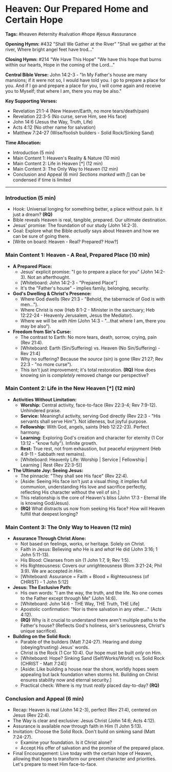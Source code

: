 # Heaven: Our Prepared Home and Certain Hope

**Tags:** #heaven #eternity #salvation #hope #jesus #assurance

**Opening Hymn:** #432 "Shall We Gather at the River" "Shall we gather at the
river, Where bright angel feet have trod..."

**Closing Hymn:** #214 "We Have This Hope" "We have this hope that burns within
our hearts, Hope in the coming of the Lord..."

**Central Bible Verse:** John 14:2-3 - "In My Father's house are many mansions;
if it were not so, I would have told you. I go to prepare a place for you. And
if I go and prepare a place for you, I will come again and receive you to
Myself; that where I am, there you may be also."

**Key Supporting Verses:**

- Revelation 21:1-4 (New Heaven/Earth, no more tears/death/pain)
- Revelation 22:3-5 (No curse, serve Him, see His face)
- John 14:6 (Jesus the Way, Truth, Life)
- Acts 4:12 (No other name for salvation)
- Matthew 7:24-27 (Wise/foolish builders - Solid Rock/Sinking Sand)

**Time Allocation:**

- Introduction (5 min)
- Main Content 1: Heaven's Reality & Nature (10 min)
- Main Content 2: Life in Heaven [*] (12 min)
- Main Content 3: The Only Way to Heaven (12 min)
- Conclusion and Appeal (6 min) _Sections marked with [_] can be condensed if
  time is limited

---

### Introduction (5 min)

- Hook: Universal longing for something better, a place without pain. Is it just
  a dream? **(RQ)**
- Bible reveals Heaven is real, tangible, prepared. Our ultimate destination.
- Jesus' promise: The foundation of our study (John 14:2-3).
- Goal: Explore what the Bible _actually_ says about Heaven and how we can be
  sure of going there.
- [Write on board: Heaven - Real? Prepared? How?]

### Main Content 1: Heaven - A Real, Prepared Place (10 min)

- **A Prepared Place:**
  - Jesus' explicit promise: "I go to prepare a place for you" (John 14:2-3).
    Not an afterthought.
  - [Whiteboard: John 14:2-3 - "Prepared Place"]
  - It's the "Father's house" - implies family, belonging, security.
- **God's Dwelling & Christ's Presence:**
  - Where God dwells (Rev 21:3 - "Behold, the tabernacle of God is with
    men...").
  - Where Christ is now (Heb 8:1-2 - Minister in the sanctuary; Heb 12:22-24 -
    Heavenly Jerusalem, Jesus the Mediator).
  - Where we will be _with Him_ (John 14:3 - "...that where I am, there you may
    be also").
- **Freedom from Sin's Curse:**
  - The contrast to Earth: No more tears, death, sorrow, crying, pain (Rev
    21:4).
  - [Whiteboard: Earth (Sin/Suffering) vs. Heaven (No Sin/Suffering) - Rev 21:4]
  - Why no suffering? Because the _source_ (sin) is gone (Rev 21:27; Rev 22:3 -
    "no more curse").
  - This isn't just improvement; it's total restoration. **(RQ)** How does
    knowing sin is _completely_ removed change our perspective?

### Main Content 2: Life in the New Heaven [*] (12 min)

- **Activities Without Limitation:**
  - **Worship:** Central activity, face-to-face (Rev 22:3-4; Rev 7:9-12).
    Unhindered praise.
  - **Service:** Meaningful activity, serving God directly (Rev 22:3 - "His
    servants shall serve Him"). Not idleness, but joyful purpose.
  - **Fellowship:** With God, angels, saints (Heb 12:22-23). Perfect harmony.
  - **Learning:** Exploring God's creation and character for eternity (1 Cor
    13:12 - "know fully"). Infinite growth.
  - **Rest:** True rest, not from exhaustion, but peaceful enjoyment (Heb
    4:9-11 - Sabbath rest remains).
  - [Whiteboard: Heavenly Life: Worship | Service | Fellowship | Learning | Rest
    (Rev 22:3-5)]
- **The Ultimate Joy: Seeing Jesus:**
  - The pinnacle: "They shall see His face" (Rev 22:4).
  - [Aside: Seeing His face isn't just a visual thing; it implies full
    communion, understanding His love and sacrifice perfectly, reflecting His
    character without the veil of sin.]
  - This relationship is the core of Heaven's bliss (John 17:3 - Eternal life is
    knowing God/Jesus).
  - **(RQ)** What distracts us now from seeking His face? How will Heaven
    fulfill that deepest longing?

### Main Content 3: The Only Way to Heaven (12 min)

- **Assurance Through Christ Alone:**
  - Not based on feelings, works, or heritage. Solely on Christ.
  - Faith in Jesus: Believing _who_ He is and _what_ He did (John 3:16; 1 John
    5:11-13).
  - His Blood: Cleanses from sin (1 John 1:7, 9; Rev 1:5).
  - His Righteousness: Covers our unrighteousness (Rom 3:21-24; Phil 3:9). We
    are accepted _in Him_.
  - [Whiteboard: Assurance = Faith + Blood + Righteousness (of CHRIST) - 1 John
    5:12]
- **Jesus: The Exclusive Path:**
  - His own words: "I am the way, the truth, and the life. No one comes to the
    Father except through Me" (John 14:6).
  - [Whiteboard: John 14:6 - THE Way, THE Truth, THE Life]
  - Apostolic confirmation: "Nor is there salvation in any other..." (Acts
    4:12).
  - **(RQ)** Why is it crucial to understand there aren't multiple paths to the
    Father's house? (Reflects God's holiness, sin's seriousness, Christ's unique
    sacrifice).
- **Building on the Solid Rock:**
  - Parable of the builders (Matt 7:24-27). Hearing and _doing_
    (obeying/trusting) Jesus' words.
  - Christ is the Rock (1 Cor 10:4). Our hope must be built _only_ on Him.
  - [Whiteboard: Hope? Sinking Sand (Self/Works/World) vs. Solid Rock (CHRIST -
    Matt 7:24)]
  - [Aside: Like building a house near the shore, worldly hopes seem appealing
    but lack foundation when storms hit. Building on Christ ensures stability
    now and eternal security.]
  - Practical check: Where is my trust _really_ placed day-to-day? **(RQ)**

### Conclusion and Appeal (6 min)

- Recap: Heaven is real (John 14:2-3), perfect (Rev 21:4), centered on Jesus
  (Rev 22:4).
- The Way is clear and exclusive: Jesus Christ (John 14:6; Acts 4:12).
- Assurance is available _now_ through faith in Him (1 John 5:13).
- Invitation: Choose the Solid Rock. Don't build on sinking sand (Matt 7:24-27).
  - Examine your foundation. Is it Christ alone?
  - Accept His offer of salvation and the promise of the prepared place.
- Final Encouragement: Live today with the certain hope of Heaven, allowing that
  hope to transform our present character and priorities. Let's prepare to meet
  Him face-to-face.
